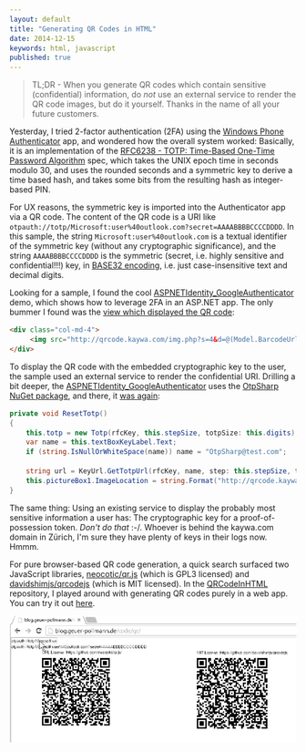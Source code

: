 ```yaml
---
layout: default
title: "Generating QR Codes in HTML"
date: 2014-12-15
keywords: html, javascript
published: true
---
```


> TL;DR - When you generate QR codes which contain sensitive (confidential) information, do *not* use an external service to render the QR code images, but do it yourself. Thanks in the name of all your future customers. 

Yesterday, I tried 2-factor authentication (2FA) using the [Windows Phone Authenticator](http://www.windowsphone.com/en-us/store/app/authenticator/e7994dbc-2336-4950-91ba-ca22d653759b) app, and wondered how the overall system worked: Basically, it is an implementation of the [RFC6238 - TOTP: Time-Based One-Time Password Algorithm](http://tools.ietf.org/html/rfc6238) spec, which takes the UNIX epoch time in seconds modulo 30, and uses the rounded seconds and a symmetric key to derive a time based hash, and takes some bits from the resulting hash as integer-based PIN. 

For UX reasons, the symmetric key is imported into the Authenticator app via a QR code. The content of the QR code is a URI like ```otpauth://totp/Microsoft:user%40outlook.com?secret=AAAABBBBCCCCDDDD```. In this sample, the string ```Microsoft:user%40outlook.com``` is a textual identifier of the symmetric key (without any cryptographic significance), and the string ```AAAABBBBCCCCDDDD``` is the symmetric (secret, i.e. highly sensitive and confidential!!!) key, in [BASE32 encoding](http://www.crockford.com/wrmg/base32.html), i.e. just case-insensitive text and decimal digits. 

Looking for a sample, I found the cool [ASPNETIdentity_GoogleAuthenticator](https://github.com/beabigrockstar/ASPNETIdentity_GoogleAuthenticator) demo, which shows how to leverage 2FA in an ASP.NET app. The only bummer I found was the [view which displayed the QR code](https://github.com/beabigrockstar/ASPNETIdentity_GoogleAuthenticator/blob/067873f2aa7bfb3e0309e9f125cc3429b0b20932/ASPNETIdentity_GoogleAuthenticator/Views/Manage/EnableGoogleAuthenticator.cshtml): 

```HTML
<div class="col-md-4"> 
     <img src="http://qrcode.kaywa.com/img.php?s=4&d=@(Model.BarcodeUrl)"/> 
</div> 
```

To display the QR code with the embedded cryptographic key to the user, the sample used an external service to render the confidential URI. Drilling a bit deeper, the [ASPNETIdentity_GoogleAuthenticator](https://github.com/beabigrockstar/ASPNETIdentity_GoogleAuthenticator) uses the [OtpSharp NuGet package](https://bitbucket.org/devinmartin/otp-sharp/), and there, it [was again](https://bitbucket.org/devinmartin/otp-sharp/src/2820254eb66d6b04361655580d8d2c9f75960198/GoogleAuthenticatorTotpTest/GoogleAuthenticatorTotpTest.cs?at=default): 

```csharp
private void ResetTotp()
{
    this.totp = new Totp(rfcKey, this.stepSize, totpSize: this.digits);
    var name = this.textBoxKeyLabel.Text;
    if (string.IsNullOrWhiteSpace(name)) name = "OtpSharp@test.com";

    string url = KeyUrl.GetTotpUrl(rfcKey, name, step: this.stepSize, totpSize: this.digits);
    this.pictureBox1.ImageLocation = string.Format("http://qrcode.kaywa.com/img.php?s=4&d={0}", HttpUtility.UrlEncode(url));
}
```

The same thing: Using an existing service to display the probably most sensitive information a user has: The cryptographic key for a proof-of-possession token. *Don't do that* :-/. Whoever is behind the kaywa.com domain in Zürich, I'm sure they have plenty of keys in their logs now. Hmmm.

For pure browser-based QR code generation, a quick search surfaced two JavaScript libraries, [neocotic/qr.js](https://github.com/neocotic/qr.js/) (which is GPL3 licensed) and [davidshimjs/qrcodejs](https://github.com/davidshimjs/qrcodejs/) (which is MIT licensed). In the [QRCodeInHTML](https://github.com/chgeuer/QRCodeInHTML) repository, I played around with generating QR codes purely in a web app. You can try it out [here](/code/qr/). 

<div>
	<img src="/img/2014-12-15-generating-qr-codes-in-html/demo.gif" alt="demo app"></img>
</div>
